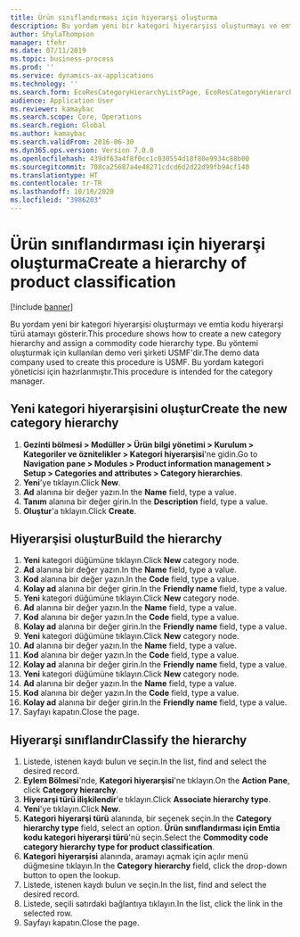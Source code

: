 ```yaml
---
title: Ürün sınıflandırması için hiyerarşi oluşturma
description: Bu yordam yeni bir kategori hiyerarşisi oluşturmayı ve emtia kodu hiyerarşi türü atamayı gösterir.
author: ShylaThompson
manager: tfehr
ms.date: 07/11/2019
ms.topic: business-process
ms.prod: ''
ms.service: dynamics-ax-applications
ms.technology: ''
ms.search.form: EcoResCategoryHierarchyListPage, EcoResCategoryHierarchyCreate, EcoResCategory, EcoResCategoryHierarchyRole, EcoResProductCategory, EcoResCategorySearchList, EcoResCategoryHierarchyFactbox, EcoResCategoryFriendlyName, EcoResCategoryAddProduct
audience: Application User
ms.reviewer: kamaybac
ms.search.scope: Core, Operations
ms.search.region: Global
ms.author: kamaybac
ms.search.validFrom: 2016-06-30
ms.dyn365.ops.version: Version 7.0.0
ms.openlocfilehash: 439df63a4f8f0cc1c030554d18f80e9934c88b00
ms.sourcegitcommit: 708ca25687a4e48271cdcd6d2d22d99fb94cf140
ms.translationtype: HT
ms.contentlocale: tr-TR
ms.lasthandoff: 10/10/2020
ms.locfileid: "3986203"
---
```

# <a name="create-a-hierarchy-of-product-classification"></a><span data-ttu-id="742ff-103">Ürün sınıflandırması için hiyerarşi oluşturma</span><span class="sxs-lookup"><span data-stu-id="742ff-103">Create a hierarchy of product classification</span></span>

[!include [banner](../../includes/banner.md)]

<span data-ttu-id="742ff-104">Bu yordam yeni bir kategori hiyerarşisi oluşturmayı ve emtia kodu hiyerarşi türü atamayı gösterir.</span><span class="sxs-lookup"><span data-stu-id="742ff-104">This procedure shows how to create a new category hierarchy and assign a commodity code hierarchy type.</span></span> <span data-ttu-id="742ff-105">Bu yöntemi oluşturmak için kullanılan demo veri şirketi USMF'dir.</span><span class="sxs-lookup"><span data-stu-id="742ff-105">The demo data company used to create this procedure is USMF.</span></span> <span data-ttu-id="742ff-106">Bu yordam kategori yöneticisi için hazırlanmıştır.</span><span class="sxs-lookup"><span data-stu-id="742ff-106">This procedure is intended for the category manager.</span></span>


## <a name="create-the-new-category-hierarchy"></a><span data-ttu-id="742ff-107">Yeni kategori hiyerarşisini oluştur</span><span class="sxs-lookup"><span data-stu-id="742ff-107">Create the new category hierarchy</span></span>
1. <span data-ttu-id="742ff-108">**Gezinti bölmesi > Modüller > Ürün bilgi yönetimi > Kurulum > Kategoriler ve öznitelikler > Kategori hiyerarşisi**'ne gidin.</span><span class="sxs-lookup"><span data-stu-id="742ff-108">Go to **Navigation pane > Modules > Product information management > Setup > Categories and attributes > Category hierarchies**.</span></span>
2. <span data-ttu-id="742ff-109">**Yeni**'ye tıklayın.</span><span class="sxs-lookup"><span data-stu-id="742ff-109">Click **New**.</span></span>
3. <span data-ttu-id="742ff-110">**Ad** alanına bir değer yazın.</span><span class="sxs-lookup"><span data-stu-id="742ff-110">In the **Name** field, type a value.</span></span>
4. <span data-ttu-id="742ff-111">**Tanım** alanına bir değer girin.</span><span class="sxs-lookup"><span data-stu-id="742ff-111">In the **Description** field, type a value.</span></span>
5. <span data-ttu-id="742ff-112">**Oluştur**'a tıklayın.</span><span class="sxs-lookup"><span data-stu-id="742ff-112">Click **Create**.</span></span>

## <a name="build-the-hierarchy"></a><span data-ttu-id="742ff-113">Hiyerarşisi oluştur</span><span class="sxs-lookup"><span data-stu-id="742ff-113">Build the hierarchy</span></span>
1. <span data-ttu-id="742ff-114">**Yeni** kategori düğümüne tıklayın.</span><span class="sxs-lookup"><span data-stu-id="742ff-114">Click **New** category node.</span></span>
2. <span data-ttu-id="742ff-115">**Ad** alanına bir değer yazın.</span><span class="sxs-lookup"><span data-stu-id="742ff-115">In the **Name** field, type a value.</span></span>
3. <span data-ttu-id="742ff-116">**Kod** alanına bir değer yazın.</span><span class="sxs-lookup"><span data-stu-id="742ff-116">In the **Code** field, type a value.</span></span>
4. <span data-ttu-id="742ff-117">**Kolay ad** alanına bir değer girin.</span><span class="sxs-lookup"><span data-stu-id="742ff-117">In the **Friendly name** field, type a value.</span></span>
5. <span data-ttu-id="742ff-118">**Yeni** kategori düğümüne tıklayın.</span><span class="sxs-lookup"><span data-stu-id="742ff-118">Click **New** category node.</span></span>
6. <span data-ttu-id="742ff-119">**Ad** alanına bir değer yazın.</span><span class="sxs-lookup"><span data-stu-id="742ff-119">In the **Name** field, type a value.</span></span>
7. <span data-ttu-id="742ff-120">**Kod** alanına bir değer yazın.</span><span class="sxs-lookup"><span data-stu-id="742ff-120">In the **Code** field, type a value.</span></span>
8. <span data-ttu-id="742ff-121">**Kolay ad** alanına bir değer girin.</span><span class="sxs-lookup"><span data-stu-id="742ff-121">In the **Friendly name** field, type a value.</span></span>
9. <span data-ttu-id="742ff-122">**Yeni** kategori düğümüne tıklayın.</span><span class="sxs-lookup"><span data-stu-id="742ff-122">Click **New** category node.</span></span>
10. <span data-ttu-id="742ff-123">**Ad** alanına bir değer yazın.</span><span class="sxs-lookup"><span data-stu-id="742ff-123">In the **Name** field, type a value.</span></span>
11. <span data-ttu-id="742ff-124">**Kod** alanına bir değer yazın.</span><span class="sxs-lookup"><span data-stu-id="742ff-124">In the **Code** field, type a value.</span></span>
12. <span data-ttu-id="742ff-125">**Kolay ad** alanına bir değer girin.</span><span class="sxs-lookup"><span data-stu-id="742ff-125">In the **Friendly name** field, type a value.</span></span>
13. <span data-ttu-id="742ff-126">**Yeni** kategori düğümüne tıklayın.</span><span class="sxs-lookup"><span data-stu-id="742ff-126">Click **New** category node.</span></span>
14. <span data-ttu-id="742ff-127">**Ad** alanına bir değer yazın.</span><span class="sxs-lookup"><span data-stu-id="742ff-127">In the **Name** field, type a value.</span></span>
15. <span data-ttu-id="742ff-128">**Kod** alanına bir değer yazın.</span><span class="sxs-lookup"><span data-stu-id="742ff-128">In the **Code** field, type a value.</span></span>
16. <span data-ttu-id="742ff-129">**Kolay ad** alanına bir değer girin.</span><span class="sxs-lookup"><span data-stu-id="742ff-129">In the **Friendly name** field, type a value.</span></span>
17. <span data-ttu-id="742ff-130">Sayfayı kapatın.</span><span class="sxs-lookup"><span data-stu-id="742ff-130">Close the page.</span></span>

## <a name="classify-the-hierarchy"></a><span data-ttu-id="742ff-131">Hiyerarşi sınıflandır</span><span class="sxs-lookup"><span data-stu-id="742ff-131">Classify the hierarchy</span></span>
1. <span data-ttu-id="742ff-132">Listede, istenen kaydı bulun ve seçin.</span><span class="sxs-lookup"><span data-stu-id="742ff-132">In the list, find and select the desired record.</span></span>
2. <span data-ttu-id="742ff-133">**Eylem Bölmesi**'nde, **Kategori hiyerarşisi**'ne tıklayın.</span><span class="sxs-lookup"><span data-stu-id="742ff-133">On the **Action Pane**, click **Category hierarchy**.</span></span>
3. <span data-ttu-id="742ff-134">**Hiyerarşi türü ilişkilendir**'e tıklayın.</span><span class="sxs-lookup"><span data-stu-id="742ff-134">Click **Associate hierarchy type**.</span></span>
4. <span data-ttu-id="742ff-135">**Yeni**'ye tıklayın.</span><span class="sxs-lookup"><span data-stu-id="742ff-135">Click **New**.</span></span>
5. <span data-ttu-id="742ff-136">**Kategori hiyerarşi türü** alanında, bir seçenek seçin.</span><span class="sxs-lookup"><span data-stu-id="742ff-136">In the **Category hierarchy type** field, select an option.</span></span> <span data-ttu-id="742ff-137">**Ürün sınıflandırması için Emtia kodu kategori hiyerarşi türü**'nü seçin.</span><span class="sxs-lookup"><span data-stu-id="742ff-137">Select the **Commodity code category hierarchy type for product classification**.</span></span>  
6. <span data-ttu-id="742ff-138">**Kategori hiyerarşisi** alanında, aramayı açmak için açılır menü düğmesine tıklayın.</span><span class="sxs-lookup"><span data-stu-id="742ff-138">In the **Category hierarchy** field, click the drop-down button to open the lookup.</span></span>
7. <span data-ttu-id="742ff-139">Listede, istenen kaydı bulun ve seçin.</span><span class="sxs-lookup"><span data-stu-id="742ff-139">In the list, find and select the desired record.</span></span>
8. <span data-ttu-id="742ff-140">Listede, seçili satırdaki bağlantıya tıklayın.</span><span class="sxs-lookup"><span data-stu-id="742ff-140">In the list, click the link in the selected row.</span></span>
9. <span data-ttu-id="742ff-141">Sayfayı kapatın.</span><span class="sxs-lookup"><span data-stu-id="742ff-141">Close the page.</span></span>

